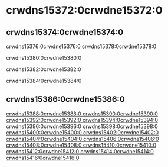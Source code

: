 # crwdns15372:0crwdne15372:0

## crwdns15374:0crwdne15374:0

crwdns15376:0crwdne15376:0 crwdns15378:0crwdne15378:0

crwdns15380:0crwdne15380:0

crwdns15382:0crwdne15382:0

crwdns15384:0crwdne15384:0



## crwdns15386:0crwdne15386:0

<ins>crwdns15388:0crwdne15388:0 crwdns15390:0crwdne15390:0 crwdns15392:0crwdne15392:0  crwdns15394:0crwdne15394:0 crwdns15396:0crwdne15396:0 crwdns15398:0crwdne15398:0 crwdns15400:0crwdne15400:0  crwdns15402:0crwdne15402:0 crwdns15404:0crwdne15404:0 crwdns15406:0crwdne15406:0  crwdns15408:0crwdne15408:0 crwdns15410:0crwdne15410:0 crwdns15412:0crwdne15412:0  crwdns15414:0crwdne15414:0 crwdns15416:0crwdne15416:0



